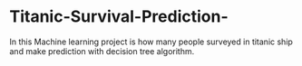 # Titanic-Survival-Prediction-
In this Machine learning project is how many people surveyed in titanic ship and make prediction with decision tree algorithm.
